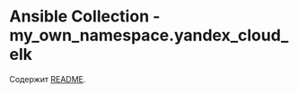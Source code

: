 # Ansible Collection - my_own_namespace.yandex_cloud_elk

Содержит [README](my_own_collection/README.md).
